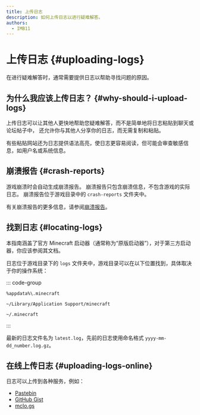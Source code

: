 ```yaml
---
title: 上传日志
description: 如何上传日志以进行疑难解答。
authors:
  - IMB11
---
```


# 上传日志 {#uploading-logs}

在进行疑难解答时，通常需要提供日志以帮助寻找问题的原因。

## 为什么我应该上传日志？ {#why-should-i-upload-logs}

上传日志可以让其他人更快地帮助您疑难解答，而不是简单地将日志粘贴到聊天或论坛帖子中， 还允许你与其他人分享你的日志，而无需复制和粘贴。

有些粘贴网站还为日志提供语法高亮，使日志更容易阅读，但可能会审查敏感信息，如用户名或系统信息。

## 崩溃报告 {#crash-reports}

游戏崩溃时会自动生成崩溃报告。 崩溃报告只包含崩溃信息，不包含游戏的实际日志。 崩溃报告位于游戏目录中的 `crash-reports` 文件夹中。

有关崩溃报告的更多信息，请参阅[崩溃报告](./crash-reports)。

## 找到日志 {#locating-logs}

本指南涵盖了官方 Minecraft 启动器（通常称为“原版启动器”），对于第三方启动器，你应该参阅其文档。

日志位于游戏目录下的 `logs` 文件夹中，游戏目录可以在以下位置找到，具体取决于你的操作系统：

::: code-group

```:no-line-numbers [Windows]
%appdata%\.minecraft
```

```:no-line-numbers [macOS]
~/Library/Application Support/minecraft
```

```:no-line-numbers [Linux]
~/.minecraft
```

:::

最新的日志文件名为 `latest.log`，先前的日志使用命名格式 `yyyy-mm-dd_number.log.gz`。

## 在线上传日志 {#uploading-logs-online}

日志可以上传到各种服务，例如：

- [Pastebin](https://pastebin.com/)
- [GitHub Gist](https://gist.github.com/)
- [mclo.gs](https://mclo.gs/)
